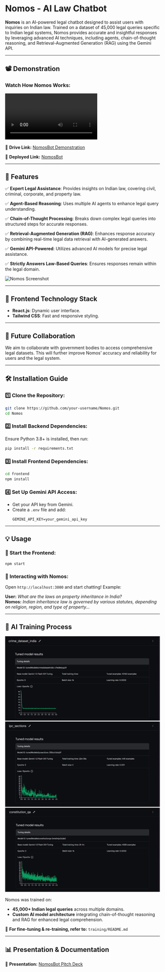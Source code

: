 # Nomos - AI Law Chatbot

**Nomos** is an AI-powered legal chatbot designed to assist users with inquiries on Indian law. Trained on a dataset of 45,000 legal queries specific to Indian legal systems, Nomos provides accurate and insightful responses by leveraging advanced AI techniques, including agents, chain-of-thought reasoning, and Retrieval-Augmented Generation (RAG) using the Gemini API.

---
## 📽 Demonstration

### Watch How Nomos Works:

<video controls src="20241027-0148-23.2433515.mp4" title="Nomos Demonstration"></video>

🔗 **Drive Link:** [NomosBot Demonstration](https://drive.google.com/file/d/1tZ-UjY9qsI-w_Xk3Rucz91K6PcJuPNR3/view)

🔗 **Deployed Link:** [NomosBot](https://nomosbot.netlify.app)

---
## 🚀 Features

✅ **Expert Legal Assistance**: Provides insights on Indian law, covering civil, criminal, corporate, and property law.

✅ **Agent-Based Reasoning**: Uses multiple AI agents to enhance legal query understanding.

✅ **Chain-of-Thought Processing**: Breaks down complex legal queries into structured steps for accurate responses.

✅ **Retrieval-Augmented Generation (RAG)**: Enhances response accuracy by combining real-time legal data retrieval with AI-generated answers.

✅ **Gemini API-Powered**: Utilizes advanced AI models for precise legal assistance.

✅ **Strictly Answers Law-Based Queries**: Ensures responses remain within the legal domain.

![Nomos Screenshot](https://github.com/user-attachments/assets/0dd86bf0-42b3-4e09-9d67-a2ae6ba26987)

---
## 🎨 Frontend Technology Stack

- **React.js**: Dynamic user interface.
- **Tailwind CSS**: Fast and responsive styling.

---
## 🔗 Future Collaboration

We aim to collaborate with government bodies to access comprehensive legal datasets. This will further improve Nomos’ accuracy and reliability for users and the legal system.

---
## 🛠 Installation Guide

### 1️⃣ Clone the Repository:
```bash
git clone https://github.com/your-username/Nomos.git
cd Nomos
```

### 2️⃣ Install Backend Dependencies:
Ensure Python 3.8+ is installed, then run:
```bash
pip install -r requirements.txt
```

### 3️⃣ Install Frontend Dependencies:
```bash
cd frontend
npm install
```

### 4️⃣ Set Up Gemini API Access:
- Get your API key from Gemini.
- Create a `.env` file and add:
  ```
  GEMINI_API_KEY=your_gemini_api_key
  ```

---
## 💡 Usage

### 🏁 Start the Frontend:
```bash
npm start
```

### 💬 Interacting with Nomos:
Open `http://localhost:3000` and start chatting! Example:

**User:** *What are the laws on property inheritance in India?*  
**Nomos:** *Indian inheritance law is governed by various statutes, depending on religion, region, and type of property...*

---
## 🧠 AI Training Process

![Training Image](ONE.JPEG)  
![Training Image](2.JPEG)  
![Training Image](3.JPEG)  

Nomos was trained on:
- **45,000+ Indian legal queries** across multiple domains.
- **Custom AI model architecture** integrating chain-of-thought reasoning and RAG for enhanced legal comprehension.

🔗 **For fine-tuning & re-training, refer to:** `training/README.md`

---
## 📊 Presentation & Documentation

📑 **Presentation:** [NomosBot Pitch Deck](https://docs.google.com/presentation/d/1d-mF3thxNbclZhfZ4unQAMH694v1yD3a/edit?usp=drive_web&ouid=110808746669281974824&rtpof=true)



